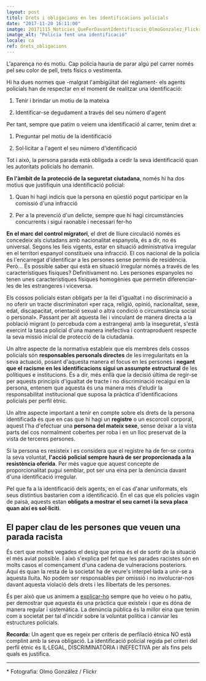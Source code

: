 ```yaml
---
layout: post
titol: Drets i obligacions en les identificacions policials
date: "2017-11-20 16:11:00"
imatge: 20171115_Noticies_QueFerDavantIdentificacio_OlmoGonzalez_Flickr.jpg
imatge_alt: "Policia fent una identificació"
locale: ca
ref: drets_obligacions
---
```


L'aparença no és motiu. Cap policia hauria de parar algú pel carrer només pel seu color de pell, trets físics o vestimenta.

Hi ha dues normes que -malgrat l'ambigüitat del reglament- els agents policials han de respectar en el moment de realitzar una identificació:

1. Tenir i brindar un motiu de la mateixa

2. Identificar-se degudament a través del seu número d'agent

Per tant, sempre que patim o veiem una identificació al carrer, tenim dret a:

1. Preguntar pel motiu de la identificació

2. Sol·licitar a l'agent el seu número d'identificació

Tot i això, la persona parada està obligada a cedir la seva identificació quan les autoritats policials ho demanin.

**En l'àmbit de la protecció de la seguretat ciutadana**, només hi ha dos motius que justifiquin una identificació policial:

1. Quan hi hagi indicis que la persona en qüestió pogut participar en la comissió d'una infracció

2. Per a la prevenció d'un delicte, sempre que hi hagi circumstàncies concurrents i sigui raonable i necessari fer-ho

**En el marc del control migratori**, el dret de lliure circulació només es concedeix als ciutadans amb nacionalitat espanyola, és a dir, no és universal. Segons les lleis vigents, estar en situació administrativa irregular en el territori espanyol constitueix una infracció. El cos nacional de la policia és l'encarregat d'identificar a les persones sense permís de residència. Però... És possible saber qui està en situació irregular només a través de les característiques físiques? Definitivament no. Les persones espanyoles no tenen unes característiques físiques homogènies que permetin diferenciar-les de les estrangeres i viceversa.

Els cossos policials estan obligats per la llei d'igualtat i no discriminació a no oferir un tracte discriminatori «per raça, religió, opinió, nacionalitat, sexe, edat, discapacitat, orientació sexual o altra condició o circumstància social o personal». Passant per alt aquesta llei i vinculant de manera directa a la població migrant (o percebuda com a estrangera) amb la inseguretat, s'està exercint la tasca policial d'una manera inefectiva i contraproduent respecte la seva missió inicial de protecció de la ciutadania.

Un altre aspecte de la normativa estableix que els membres dels cossos policials són **responsables personals directes** de les irregularitats en la seva actuació, posant d'aquesta manera el focus en les persones i **negant que el racisme en les identificacions sigui un assumpte estructural** de les polítiques e institucions. És a dir, més enllà que la decisió última de regir-se per aquests principis d'igualtat de tracte i no discriminació recaigui en la persona, entenem que aquesta és una manera més d'eludir la responsabilitat institucional que suposa la pràctica d'identificacions policials per perfil ètnic.

Un altre aspecte important a tenir en compte sobre els drets de la persona identificada és que en cas que hi hagi un **registre** o un escorcoll corporal, aquest l'ha d'efectuar una **persona del mateix sexe**, sense deixar a la vista parts del cos normalment cobertes per roba i en un lloc preservat de la vista de terceres persones.

Si la persona es resisteix i es considera que el registre ha de fer-se contra la seva voluntat, **l'acció policial sempre haurà de ser proporcionada a la resistència oferida**. Per més vague que aquest concepte de proporcionalitat pugui semblar, pot ser una eina per la denúncia davant d'una identificació irregular.

Pel que fa a la identificació dels agents, en el cas d'anar uniformats, els seus distintius bastarien com a identificació. En el cas que els policies vagin de paisà, aquests estan **obligats a mostrar el seu carnet i la seva placa quan així es sol·liciti**.


## El paper clau de les persones que veuen una parada racista

És cert que moltes vegades el desig que prima és el de sortir de la situació el més aviat possible. I això s'explica pel fet que les parades racistes són en molts casos el començament d'una cadena de vulneracions posteriors. Aquí és quan la resta de la societat ha de veure's interpel·lada a unir-se a aquesta lluita. No podem ser responsables per omissió i no involucrar-nos davant aquesta violació dels drets i les llibertats de les persones.

És per això que us animem a [explicar-ho](/#denuncia-parada) sempre que ho veieu o ho patiu, per demostrar que aquesta és una pràctica que existeix i que es dóna de manera regular i sistemàtica. La denúncia pública és la millor eina que tenim com a societat per tal d'incidir sobre la voluntat política i canviar les estructures policials.

**Recorda:** Un agent que es regeix per criteris de perfilació ètnica NO està complint amb la seva obligació. La identificació policial regida pel criteri del perfil ètnic és IL·LEGAL, DISCRIMINATÒRIA i INEFECTIVA per als fins pels quals es justifica.

<hr>
<div class="a1-note">
<p>* Fotografia: Olmo González / Flickr</p>
</div>
